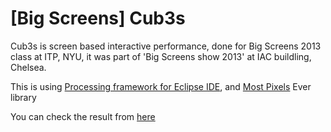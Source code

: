 [Big Screens] Cub3s
===================

 Cub3s is screen based interactive performance, done for Big Screens 2013 class at ITP, NYU, it was part of 'Big Screens show 2013' at IAC buildling, Chelsea.
 
 This is using [Processing framework for Eclipse IDE](http://processing.org/tutorials/eclipse/), and [Most Pixels](https://github.com/shiffman/Most-Pixels-Ever-Processing) Ever library
 
 You can check the result from [here](https://vimeo.com/82401176)
